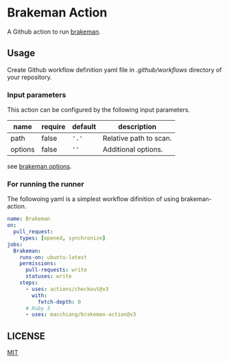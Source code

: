 # Brakeman Action

A Github action to run [brakeman](https://brakemanscanner.org/).

## Usage

Create Github workflow definition yaml file in *.github/workflows* directory of your repository.

### Input parameters

This action can be configured by the following input parameters.
<!-- textlint-disable spellcheck-tech-word -->
| name | require | default | description |
|---|---|---|---|
| path | false | `'.'` | Relative path to scan. |
| options | false | `''` | Additional options. |
<!-- textlint-enable spellcheck-tech-word -->
see [brakeman options](https://brakemanscanner.org/docs/options/).


### For running the runner

The followoing yaml is a simplest workflow difinition of using brakeman-action.

```yaml
name: Brakeman
on:
  pull_request:
    types: [opened, synchronize]
jobs:
  Brakeman:
    runs-on: ubuntu-latest
    permissions:
      pull-requests: write
      statuses: write
    steps:
      - uses: actions/checkout@v3
        with:
          fetch-depth: 0
      # Ruby 3
      - uses: macchiang/brakeman-action@v3
```

## LICENSE
[MIT](LICENSE)
